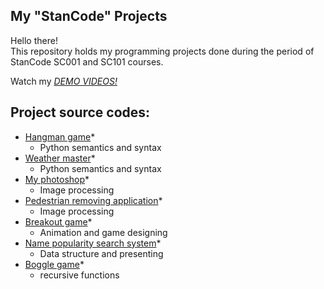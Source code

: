 ## My "StanCode" Projects
Hello there!\
This repository holds my programming projects done during the period of StanCode SC001 and SC101 courses.

Watch my *[DEMO VIDEOS!](https://drive.google.com/drive/folders/1Gi3bn9qPW_gR0ISyGzVPLd5Bztdvd7rF?fbclid=IwAR36BW3v_bHn-Idsh-0_ROSWLwrXOzoervZId25OOzH2LX4b6FCGDfULdDg)*

## Project source codes:
* [Hangman game]()*
  * Python semantics and syntax
* [Weather master]()*
  * Python semantics and syntax
* [My photoshop]()*
  * Image processing
* [Pedestrian removing application]()*
  * Image processing
* [Breakout game]()*
  * Animation and game designing
* [Name popularity search system]()*
  * Data structure and presenting
* [Boggle game]()*
  * recursive functions
